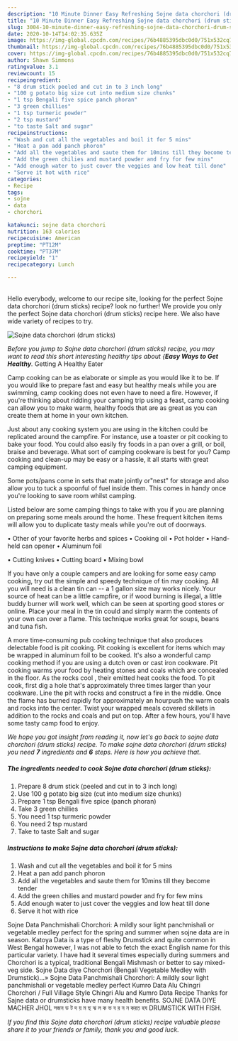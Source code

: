 ```yaml
---
description: "10 Minute Dinner Easy Refreshing Sojne data chorchori (drum sticks)"
title: "10 Minute Dinner Easy Refreshing Sojne data chorchori (drum sticks)"
slug: 3004-10-minute-dinner-easy-refreshing-sojne-data-chorchori-drum-sticks
date: 2020-10-14T14:02:35.635Z
image: https://img-global.cpcdn.com/recipes/76b4885395dbc0d0/751x532cq70/sojne-data-chorchori-drum-sticks-recipe-main-photo.jpg
thumbnail: https://img-global.cpcdn.com/recipes/76b4885395dbc0d0/751x532cq70/sojne-data-chorchori-drum-sticks-recipe-main-photo.jpg
cover: https://img-global.cpcdn.com/recipes/76b4885395dbc0d0/751x532cq70/sojne-data-chorchori-drum-sticks-recipe-main-photo.jpg
author: Shawn Simmons
ratingvalue: 3.1
reviewcount: 15
recipeingredient:
- "8 drum stick peeled and cut in to 3 inch long"
- "100 g potato big size cut into medium size chunks"
- "1 tsp Bengali five spice panch phoran"
- "3 green chillies"
- "1 tsp turmeric powder"
- "2 tsp mustard"
- "to taste Salt and sugar"
recipeinstructions:
- "Wash and cut all the vegetables and boil it for 5 mins"
- "Heat a pan add panch phoron"
- "Add all the vegetables and saute them for 10mins till they become tender"
- "Add the green chilies and mustard powder and fry for few mins"
- "Add enough water to just cover the veggies and low heat till done"
- "Serve it hot with rice"
categories:
- Recipe
tags:
- sojne
- data
- chorchori

katakunci: sojne data chorchori 
nutrition: 163 calories
recipecuisine: American
preptime: "PT12M"
cooktime: "PT37M"
recipeyield: "1"
recipecategory: Lunch

---
```

<br>
Hello everybody, welcome to our recipe site, looking for the perfect Sojne data chorchori (drum sticks) recipe? look no further! We provide you only the perfect Sojne data chorchori (drum sticks) recipe here. We also have wide variety of recipes to try.
<br>


![Sojne data chorchori (drum sticks)](https://img-global.cpcdn.com/recipes/76b4885395dbc0d0/751x532cq70/sojne-data-chorchori-drum-sticks-recipe-main-photo.jpg)

<i>Before you jump to Sojne data chorchori (drum sticks) recipe, you may want to read this short interesting healthy tips about {<strong>Easy Ways to Get Healthy</strong>.</i>
Getting A Healthy Eater

    
Camp cooking can be as elaborate or simple as you would like it to be. If you would like to prepare fast and easy but healthy meals while you are swimming, camp cooking does not even have to need a fire. However, if you're thinking about ridding your camping trip using a feast, camp cooking can allow you to make warm, healthy foods that are as great as you can create them at home in your own kitchen.

 Just about any cooking system you are using in the kitchen could be replicated around the campfire. For instance, use a toaster or pit cooking to bake your food. You could also easily fry foods in a pan over a grill, or boil, braise and beverage. What sort of camping cookware is best for you? Camp cooking and clean-up may be easy or a hassle, it all starts with great camping equipment.

Some pots/pans come in sets that mate jointly or"nest" for storage and also allow you to tuck a spoonful of fuel inside them. This comes in handy once you're looking to save room whilst camping.

Listed below are some camping things to take with you if you are planning on preparing some meals around the home. These frequent kitchen items will allow you to duplicate tasty meals while you're out of doorways.


• Other of your favorite herbs and spices
• Cooking oil
• Pot holder
• Hand-held can opener
• Aluminum foil

• Cutting knives
• Cutting board
• Mixing bowl


If you have only a couple campers and are looking for some easy camp cooking, try out the simple and speedy technique of tin may cooking. All you will need is a clean tin can -- a 1 gallon size may works nicely. Your source of heat can be a little campfire, or if wood burning is illegal, a little buddy burner will work well, which can be seen at sporting good stores or online. Place your meal in the tin could and simply warm the contents of your own can over a flame.  This technique works great for soups, beans and tuna fish.

A more time-consuming pub cooking technique that also produces delectable food is pit cooking. Pit cooking is excellent for items which may be wrapped in aluminum foil to be cooked.  It's also a wonderful camp cooking method if you are using a dutch oven or cast iron cookware. Pit cooking warms your food by heating stones and coals which are concealed in the floor. As the rocks cool , their emitted heat cooks the food. To pit cook, first dig a hole that's approximately three times larger than your cookware. Line the pit with rocks and construct a fire in the middle. Once the flame has burned rapidly for approximately an hourpush the warm coals and rocks into the center. Twist your wrapped meals covered skillets in addition to the rocks and coals and put on top. After a few hours, you'll have some tasty camp food to enjoy.


<i>We hope you got insight from reading it, now let's go back to sojne data chorchori (drum sticks) recipe. To make sojne data chorchori (drum sticks) you need <strong>7</strong> ingredients and <strong>6</strong> steps. Here is how you achieve that.
</i>

##### The ingredients needed to cook Sojne data chorchori (drum sticks):

1. Prepare 8 drum stick (peeled and cut in to 3 inch long)
1. Use 100 g potato big size (cut into medium size chunks)
1. Prepare 1 tsp Bengali five spice (panch phoran)
1. Take 3 green chillies
1. You need 1 tsp turmeric powder
1. You need 2 tsp mustard
1. Take to taste Salt and sugar


##### Instructions to make Sojne data chorchori (drum sticks):

1. Wash and cut all the vegetables and boil it for 5 mins
1. Heat a pan add panch phoron
1. Add all the vegetables and saute them for 10mins till they become tender
1. Add the green chilies and mustard powder and fry for few mins
1. Add enough water to just cover the veggies and low heat till done
1. Serve it hot with rice


Sojne Data Panchmishali Chorchori: A mildly sour light panchmishali or vegetable medley perfect for the spring and summer when sojne data are in season. Katoya Data is a type of fleshy Drumstick and quite common in West Bengal however, I was not able to fetch the exact English name for this particular variety. I have had it several times especially during summers and Chorchori is a typical, traditional Bengali Mishmash or better to say mixed-veg side. Sojne Data diye Chorchori (Bengali Vegetable Medley with Drumstick)…» Sojne Data Panchmishali Chorchori: A mildly sour light panchmishali or vegetable medley perfect Kumro Data Alu Chingri Chorchori / Full Village Style Chingri Alu and Kumro Data Recipe Thanks for Sajne data or drumsticks have many health benefits. SOJNE DATA DIYE MACHER JHOL সজন ড ট দ য় ম ছ ঝ ল ক ভ ব র ন ন করত হয DRUMSTICK WITH FISH. 

<i>If you find this Sojne data chorchori (drum sticks) recipe valuable please share it to your friends or family, thank you and good luck.</i>
